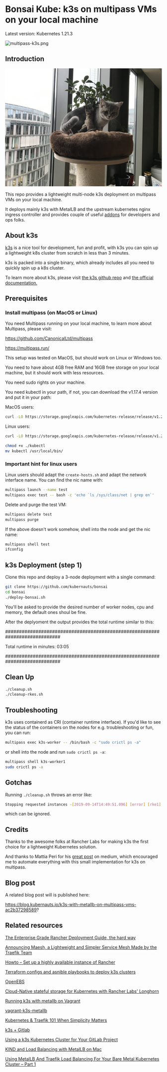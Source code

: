 # Bonsai Kube: k3s on multipass VMs on your local machine

Latest version: Kubernetes 1.21.3

![multipass-k3s.png](multipass-k3s.png)

## Introduction

![bonsai](bonsai.jpg)

This repo provides a lightweight multi-node k3s deployment on multipass VMs on your local machine.

It deploys mainly k3s with MetalLB and the upstream kubernetes nginx ingress controller and provides couple of useful [addons](./addons/README.md) for developers and ops folks.
## About k3s

[k3s](https://k3s.io/) is a nice tool for development, fun and profit, with k3s you can spin up a lightweight k8s cluster from scratch in less than 3 minutes.

k3s is packed into a single binary, which already includes all you need to quickly spin up a k8s cluster.

To learn more about k3s, please visit [the k3s github repo](https://github.com/rancher/k3s) and [the official documentation.](https://rancher.com/docs/k3s/latest/en/)

## Prerequisites

### Install multipass (on MacOS or Linux)

You need Multipass running on your local machine, to learn more about Multipass, please visit:

https://github.com/CanonicalLtd/multipass

https://multipass.run/

This setup was tested on MacOS, but should work on Linux or Windows too.

You need to have about 4GB free RAM and 16GB free storage on your local machine, but it should work with less resources.

You need sudo rights on your machine.

You need kubectl in your path, if not, you can download the v1.17.4 version and put it in your path:

MacOS users:

```bash
curl -LO https://storage.googleapis.com/kubernetes-release/release/v1.21.3/bin/darwin/amd64/kubectl
```

Linux users:

```bash
curl -LO https://storage.googleapis.com/kubernetes-release/release/v1.21.3/bin/linux/amd64/kubectl
```

```bash
chmod +x ./kubectl
mv kubectl /usr/local/bin/
```

### Important hint for linux users

Linux users should adapt the `create-hosts.sh` and adapt the network interface name. You can find the nic name with:

```bash
multipass launch --name test
multipass exec test -- bash -c 'echo `ls /sys/class/net | grep en`'
```

Delete and purge the test VM:

```bash
multipass delete test
multipass purge
```

If the above doesn't work somehow, shell into the node and get the nic name:

```bash
multipass shell test
ifconfig
```

## k3s Deployment (step 1)

Clone this repo and deploy a 3-node deployment with a single command:

```bash
git clone https://github.com/kubernauts/bonsai
cd bonsai
./deploy-bonsai.sh
```

You'll be asked to provide the desired number of worker nodes, cpu and memory, the default ones shoul be fine.

After the deplyoment the output provides the total runtime similar to this:

############################################################################

Total runtime in minutes: 03:05

############################################################################

## Clean Up

```bash
./cleanup.sh
./cleanup-rkes.sh
```
## Troubleshooting

k3s uses containerd as CRI (container runtime interface). If you'd like to see the status of the containers on the nodes for e.g. troubleshooting or fun, you can run:

```bash
multipass exec k3s-worker -- /bin/bash -c "sudo crictl ps -a"
```

or shell into the node and run `sudo crictl ps -a`:

```bash
multipass shell k3s-worker1
sudo crictl ps -a
```

## Gotchas

Running `./cleanup.sh` throws an error like:

```bash
Stopping requested instances -[2019-09-14T14:49:51.096] [error] [rke1] process error occurred Crashed
```

which can be ignored.

## Credits

Thanks to the awesome folks at Rancher Labs for making k3s the first choice for a lightweight Kubernetes solution.

And thanks to Mattia Peri for his [great post](https://medium.com/@mattiaperi/kubernetes-cluster-with-k3s-and-multipass-7532361affa3) on medium, which encouraged me to automate everything with this small implementation for k3s on multipass.


## Blog post

A related blog post will is published here:

https://blog.kubernauts.io/k3s-with-metallb-on-multipass-vms-ac2b37298589?


## Related resources

[The Enterprise Grade Rancher Deployment Guide, the hard way](https://blog.kubernauts.io/enterprise-grade-rancher-deployment-guide-ubuntu-fd261e00994c)

[Announcing Maesh, a Lightweight and Simpler Service Mesh Made by the Traefik Team](https://blog.containo.us/announcing-maesh-a-lightweight-and-simpler-service-mesh-made-by-the-traefik-team-cb866edc6f29)

[Howto – Set up a highly available instance of Rancher](https://blog.ronnyvdb.net/2019/01/20/howto-set-up-a-highly-available-instance-of-rancher)

[Terraform configs and asnible playbooks to deploy k3s clusters](https://github.com/AnchorFree/ansible-k3s)

[OpenEBS](https://openebs.io)

[Cloud-Native stateful storage for Kubernetes with Rancher Labs' Longhorn](https://www.civo.com/learn/cloud-native-stateful-storage-for-kubernetes-with-rancher-labs-longhorn)

[Running k3s with metallb on Vagrant](https://medium.com/@toja/running-k3s-with-metallb-on-vagrant-bd9603a5113b)

[vagrant-k3s-metallb](https://github.com/otsuarez/vagrant-k3s-metallb)

[Kubernetes & Traefik 101 When Simplicity Matters](https://medium.com/@geraldcroes/kubernetes-traefik-101-when-simplicity-matters-957eeede2cf8)

[k3s + Gitlab](https://github.com/apk8s/k3s-gitlab)

[Using a k3s Kubernetes Cluster for Your GitLab Project](https://medium.com/better-programming/using-a-k3s-kubernetes-cluster-for-your-gitlab-project-b0b035c291a9)

[KIND and Load Balancing with MetalLB on Mac](https://www.thehumblelab.com/kind-and-metallb-on-mac/)

[Using MetalLB And Traefik Load Balancing For Your Bare Metal Kubernetes Cluster – Part 1](https://www.devtech101.com/2019/02/23/using-metallb-and-traefik-load-balancing-for-your-bare-metal-kubernetes-cluster-part-1/)

